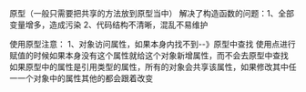 原型（一般只需要把共享的方法放到原型当中）
解决了构造函数的问题：1、全部变量增多，造成污染 2、代码结构不清晰，混乱不易维护

使用原型注意：
1、对象访问属性，如果本身内找不到--》原型中查找
使用点进行赋值的时候如果本身没有这个属性就给这个对象新增属性，而不会去原型中查找
如果原型中的属性是引用类型的属性，所有的对象会共享该属性，如果修改其中任一一个对象中的属性其他的都会跟着改变
